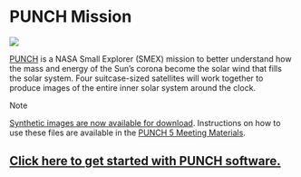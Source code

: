 # PUNCH Mission   
![](https://punch.space.swri.edu/images/obj_mainimage_alfven.jpg)

[PUNCH](https://punch.space.swri.edu/) is a NASA Small Explorer (SMEX) mission to better understand how the mass and energy of the Sun’s corona become the solar wind that fills the solar system. Four suitcase-sized satellites will work together to produce images of the entire inner solar system around the clock. 

> [!NOTE]  
> [Synthetic images are now available for download](https://data.boulder.swri.edu/mhughes/punch5_synthetic_data/).
> Instructions on how to use these files are available in the [PUNCH 5 Meeting Materials](https://github.com/punch-mission/punch-5-meeting).

## **[Click here to get started with PUNCH software.](https://github.com/punch-mission/punch-mission)**
